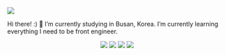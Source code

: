 <img src="https://capsule-render.vercel.app/api?type=waving&color=auto&height=200&section=header&text=FrontEnd&fontSize=90" />

Hi there! :) 👋
I’m currently studying in Busan, Korea.
I’m currently learning everything I need to be front engineer.

<div align="center">
	<img src="https://img.shields.io/badge/JavaScript-F7DF1E?style=flat&logo=JavaScript&logoColor=white" />
	<img src="https://img.shields.io/badge/HTML5-E34F26?style=flat&logo=HTML5&logoColor=white" />
	<img src="https://img.shields.io/badge/CSS3-1572B6?style=flat&logo=CSS3&logoColor=white" />
	<img src="https://img.shields.io/badge/TypeScript-3178C6?style=flat&logo=TypeScript&logoColor=white"/>
	
</div>

